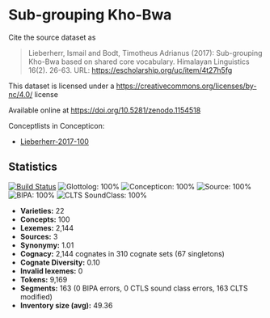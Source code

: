 # Sub-grouping Kho-Bwa

Cite the source dataset as

> Lieberherr, Ismail and Bodt, Timotheus Adrianus (2017): Sub-grouping Kho-Bwa based on shared core vocabulary. Himalayan Linguistics 16(2). 26-63. URL: https://escholarship.org/uc/item/4t27h5fg

This dataset is licensed under a https://creativecommons.org/licenses/by-nc/4.0/ license

Available online at https://doi.org/10.5281/zenodo.1154518

Conceptlists in Concepticon:
- [Lieberherr-2017-100](http://concepticon.clld.org/contributions/Lieberherr-2017-100)

## Statistics


[![Build Status](https://travis-ci.org/lexibank/lieberherrkhobwa.svg?branch=master)](https://travis-ci.org/lexibank/lieberherrkhobwa)
![Glottolog: 100%](https://img.shields.io/badge/Glottolog-100%25-brightgreen.svg "Glottolog: 100%")
![Concepticon: 100%](https://img.shields.io/badge/Concepticon-100%25-brightgreen.svg "Concepticon: 100%")
![Source: 100%](https://img.shields.io/badge/Source-100%25-brightgreen.svg "Source: 100%")
![BIPA: 100%](https://img.shields.io/badge/BIPA-100%25-brightgreen.svg "BIPA: 100%")
![CLTS SoundClass: 100%](https://img.shields.io/badge/CLTS%20SoundClass-100%25-brightgreen.svg "CLTS SoundClass: 100%")

- **Varieties:** 22
- **Concepts:** 100
- **Lexemes:** 2,144
- **Sources:** 3
- **Synonymy:** 1.01
- **Cognacy:** 2,144 cognates in 310 cognate sets (67 singletons)
- **Cognate Diversity:** 0.10
- **Invalid lexemes:** 0
- **Tokens:** 9,169
- **Segments:** 163 (0 BIPA errors, 0 CTLS sound class errors, 163 CLTS modified)
- **Inventory size (avg):** 49.36
